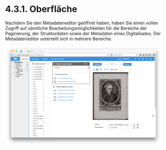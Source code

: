 # 4.3.1. Oberfläche

Nachdem Sie den Metadateneditor geöffnet haben, haben Sie einen vollen Zugriff auf sämtliche Bearbeitungsmöglichkeiten für die Bereiche der Paginierung, der Strukturdaten sowie der Metadaten eines Digitalisates. Der Metadateneditor unterteilt sich in mehrere Bereiche.

![Die verschiedenen Bereiche des Metadateneditors](../../../../.gitbook/assets/37d.png)

